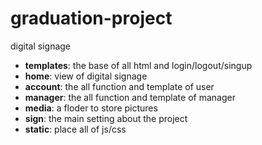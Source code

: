 # graduation-project
digital signage
* **templates**: the base of all html and login/logout/singup
* **home**: view of digital signage
* **account**: the all function and template of user
* **manager**: the all function and template of manager
* **media**: a floder to store pictures
* **sign**: the main setting about the project
* **static**: place all of js/css
